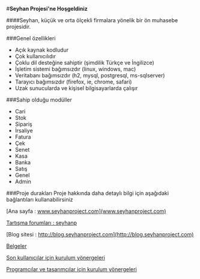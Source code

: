 #**Seyhan Projesi'ne Hoşgeldiniz** 

####Seyhan, küçük ve orta ölçekli firmalara yönelik bir ön muhasebe projesidir. 

###Genel özellikleri
* Açık kaynak kodludur
* Çok kullanıcılıdır
* Çoklu dil desteğine sahiptir (şimdilik Türkçe ve İngilizce)
* İşletim sistemi bağımsızdır (linux, windows, mac)
* Veritabanı bağımsızdır (h2, mysql, postgresql, ms-sqlserver)
* Tarayıcı bağımsızdır (firefox, ie, chrome, safari)
* Uzak sunucularda ve kişisel bilgisayarlarda çalışır

###Sahip olduğu modüller
* Cari
* Stok
* Sipariş
* İrsaliye
* Fatura
* Çek
* Senet
* Kasa
* Banka
* Satış
* Genel
* Admin 

###Proje durakları
Proje hakkında daha detaylı bilgi için aşağıdaki bağlantıları kullanabilirsiniz

[Ana sayfa : www.seyhanproject.com](www.seyhanproject.com)

[Tartışma forumları : seyhanp](https://groups.google.com/forum/#!forum/seyhanp)

[Blog sitesi : http://blog.seyhanproject.com](http://blog.seyhanproject.com)


[Belgeler](http://www.seyhanproject.com/docs)

[Son kullanıcılar için kurulum yönergeleri](http://www.seyhanproject.com/docs/#/others/install)

[Programcılar ve tasarımcılar için kurulum yönergeleri](http://www.seyhanproject.com/docs/#/devzone/install)
